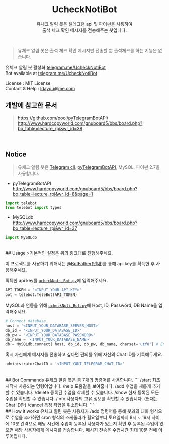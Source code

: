 <h1 align=center>UcheckNotiBot</h1>
<p align=center>유체크 알림 봇은 텔레그램 api 및 파이썬을 사용하여<br>출석 체크 확인 메시지를 전송해주는 봇입니다.</p>
<br>

>유체크 알림 봇은 출석 체크 확인 메시지만 전송할 뿐 출석체크를 하는 기능은 없습니다.<br>

유체크 알림 봇 활성화 <a href="telegram.me/UcheckNotiBot">telegram.me/UcheckNotiBot</a><br>
Bot available at <a href="telegram.me/UcheckNotiBot">telegram.me/UcheckNotiBot</a>

License : MIT License<br>
Contact & Help : ldayou@me.com

## 개발에 참고한 문서
><a href="https://github.com/pooi/pyTelegramBotAPI/">https://github.com/pooi/pyTelegramBotAPI/</a><br>
><a href="http://www.hardcopyworld.com/gnuboard5/bbs/board.php?bo_table=lecture_rpi&wr_id=38">http://www.hardcopyworld.com/gnuboard5/bbs/board.php?bo_table=lecture_rpi&wr_id=38</a></li>

<br>

## Notice
>유체크 알림 봇은 <a href="https://core.telegram.org/bots/api">Telegram cli</a>, <a href="https://github.com/pooi/pyTelegramBotAPI/">pyTelegramBotAPI</a>, MySQL, 파이썬 2.7을 사용합니다.<br>

* pyTelegramBotAPI<br>
<a href="http://www.hardcopyworld.com/gnuboard5/bbs/board.php?bo_table=lecture_rpi&wr_id=8&page=1">http://www.hardcopyworld.com/gnuboard5/bbs/board.php?bo_table=lecture_rpi&wr_id=8&page=1</a>
```python
import telebot
from telebot import types
```

* MySQLdb<br>
<a href="http://www.hardcopyworld.com/gnuboard5/bbs/board.php?bo_table=lecture_rpi&wr_id=37">http://www.hardcopyworld.com/gnuboard5/bbs/board.php?bo_table=lecture_rpi&wr_id=37</a>
```python
import MySQLdb
```


<br>
## Usage
>기본적인 설정은 위의 링크대로 진행해주세요.<br>

이 프로젝트를 사용하기 위해서는 <a href="https://telegram.me/botfather">@BotFather</a>(<a href="https://core.telegram.org/bots#3-how-do-i-create-a-bot">안내</a>)를 통해 api key를 획득한 후 사용해주세요.

획득한 api key를 <a href="https://github.com/pooi/UcheckNotiBot/blob/master/ucheckNoti_Bot.py">`ucheckNoti_Bot.py`</a>에 입력해주세요.
```python
API_TOKEN = '<INPUT_YOUR_API_KEY>'
bot = telebot.TeleBot(API_TOKEN)
```

MySQL과 연동을 위해 <a href="github.com/pooi/UcheckNotiBot/blob/master/ucheckNoti_Bot.py">`ucheckNoti_Bot.py`</a>에 Host, ID, Password, DB Name을 입력해주세요.
```python
# Connect database
host = '<INPUT_YOUR_DATABASE_SERVER_HOST>'
db_id = '<INPUT_YOUR_DATABASE_ID>'
db_pw = '<INPUT_YOUR_DATABASE_PASSWORD>'
db_name = '<INPUT_YOUR_DATABASE_NAME>'
db = MySQLdb.connect( host, db_id, db_pw, db_name, charset='utf8') # Encoding utf-8
```

혹시 자신에게 메시지를 전송하고 싶다면 편의를 위해 자신의 Chat ID를 기록해두세요.
```python
administratorChatID = '<INPUT_YOUT_TELEGRAM_CHAT_ID>'
```


<br>
## Bot Commands
유체크 알림 봇은 총 7개의 명령어를 사용합니다.
```
/start    최초 시작시 사용되는 명령어입니다.
/help     도움말을 보여줍니다.
/add      수업을 새롭게 추가할 수 있습니다.
/delete   등록된 수업을 삭제할 수 있습니다.
/show     현재 등록된 모든 수업을 확인할 수 있습니다.
/info     사용자의 고유 정보를 확인할 수 있습니다. (현재는 Chat ID만)
/cancel   특정 작업을 취소합니다.
```



<br>
## How it works
유체크 알림 봇은 사용자가 /add 명령어를 통해 봇과의 대화 형식으로 수업을 추가하면 cron 형식의 스케줄러가 월요일부터 토요일까지 8시 ~ 19시 사이에 10분 간격으로 해당 시간에 수업이 등록된 사용자가 있는지 확인 후 등록된 수업이 있으면 해당 사용자에게 메시지를 전송합니다. 메시지 전송은 수업시간 최대 10분 전에 이루어집니다.<br>
